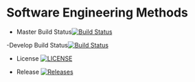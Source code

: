 # Software Engineering Methods

- Master Build Status[![Build Status](https://travis-ci.org/jepperino1/sem.svg?branch=master)](https://travis-ci.org/jepperino1/sem)

-Develop Build Status[![Build Status](https://travis-ci.org/jepperino1/sem.svg?branch=develop)](https://travis-ci.org/jepperino1/sem)
 
- License [![LICENSE](https://img.shields.io/github/license/jepperino1/sem.svg?style=flat-square)](https://github.com/jepperino1/sem/blob/master/LICENSE)

- Release [![Releases](https://img.shields.io/github/release/jepperino1/sem/all.svg?style=flat-square)](https://github.com/jepperino1/sem/releases)